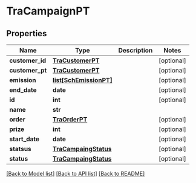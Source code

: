 # TraCampaignPT

## Properties
Name | Type | Description | Notes
------------ | ------------- | ------------- | -------------
**customer_id** | [**TraCustomerPT**](TraCustomerPT.md) |  | [optional] 
**customer_pt** | [**TraCustomerPT**](TraCustomerPT.md) |  | [optional] 
**emission** | [**list[SchEmissionPT]**](SchEmissionPT.md) |  | [optional] 
**end_date** | **date** |  | [optional] 
**id** | **int** |  | [optional] 
**name** | **str** |  | 
**order** | [**TraOrderPT**](TraOrderPT.md) |  | [optional] 
**prize** | **int** |  | [optional] 
**start_date** | **date** |  | [optional] 
**statsus** | [**TraCampaingStatus**](TraCampaingStatus.md) |  | [optional] 
**status** | [**TraCampaingStatus**](TraCampaingStatus.md) |  | [optional] 

[[Back to Model list]](../README.md#documentation-for-models) [[Back to API list]](../README.md#documentation-for-api-endpoints) [[Back to README]](../README.md)


